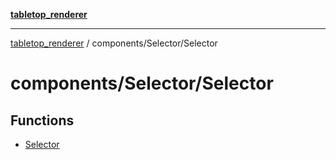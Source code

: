[**tabletop_renderer**](../../../README.md)

***

[tabletop_renderer](../../../modules.md) / components/Selector/Selector

# components/Selector/Selector

## Functions

- [Selector](functions/Selector.md)
